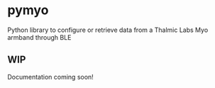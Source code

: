 pymyo
=====
Python library to configure or retrieve data from a Thalmic Labs Myo armband through BLE

WIP
---
Documentation coming soon!
